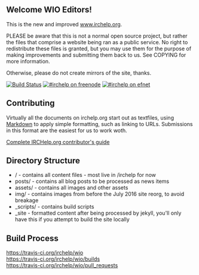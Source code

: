 
Welcome WIO Editors!
--------------------

This is the new and improved www.irchelp.org.

PLEASE be aware that this is not a normal open source project, but rather the files that comprise a website being
ran as a public service.
No right to redistribute these files is granted, but you may use them for the purpose of making improvements and
submitting them back to us. See COPYING for more information.

Otherwise, please do not create mirrors of the site, thanks.

[![Build Status](https://travis-ci.com/irchelp/irchelp.github.io.svg?branch=master)](https://travis-ci.com/irchelp/irchelp.github.io)
[![#irchelp on freenode](https://img.shields.io/badge/freenode-%23irchelp-pink.svg)](https://webchat.freenode.net/?channels=irchelp)
[![#irchelp on efnet](https://img.shields.io/badge/efnet-%23irchelp-pink.svg)](https://chat.efnet.org/?channels=irchelp)


Contributing
------------

Virtually all the documents on irchelp.org start out as textfiles, using
[Markdown](https://daringfireball.net/projects/markdown/) to apply simple formatting,
such as linking to URLs. Submissions in this format are the easiest for us to work woth.

[Complete IRCHelp.org contributor's guide](http://www.irchelp.org/irchelp/authoring.html)


Directory Structure
-------------------

 * / - contains all content files - most live in /irchelp for now
 * posts/ - contains all blog posts to be processed as news items
 * assets/ - contains all images and other assets
 * img/ - contains images from before the July 2016 site reorg, to avoid breakage
 * _scripts/ - contains build scripts
 * _site - formatted content after being processed by jekyll, you'll only have this if you attempt to build the site locally

Build Process
-------------



https://travis-ci.org/irchelp/wio <br>
https://travis-ci.org/irchelp/wio/builds <br>
https://travis-ci.org/irchelp/wio/pull_requests
